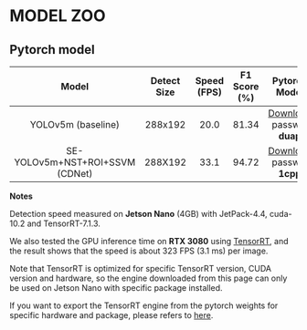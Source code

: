 # MODEL ZOO

## Pytorch model

|Model|Detect Size|Speed (FPS)|F1 Score (%)|Pytorch Model|TensorRT Engine|
|:---:|:---:|:---:|:---:|:---:|:---:|
|YOLOv5m (baseline)|288x192|20.0|81.34|[Download](https://pan.baidu.com/s/1FCW5urZynjXjteR1E_2XuA) passwd: **duap**|[Download](link)
|SE-YOLOv5m+NST+ROI+SSVM (CDNet)|288X192|33.1|94.72|[Download](https://pan.baidu.com/s/18p2TS-x830X7IUAVsdihow) passwd: **1cpp**|[Download](link)

**Notes**

Detection speed measured on **Jetson Nano** (4GB) with JetPack-4.4, cuda-10.2 and TensorRT-7.1.3.

We also tested the GPU inference time on **RTX 3080** using [TensorRT](https://developer.nvidia.com/tensorRt), and the result shows that the speed is about 323 FPS (3.1 ms) per image.

Note that TensorRT is optimized for specific TensorRT version, CUDA version and hardware, so the engine downloaded from this page can only be used on Jetson Nano with specific package installed.

If you want to export the TensorRT engine from the pytorch weights for specific hardware and package, please refers to [here](https://github.com/wang-xinyu/tensorrtx).